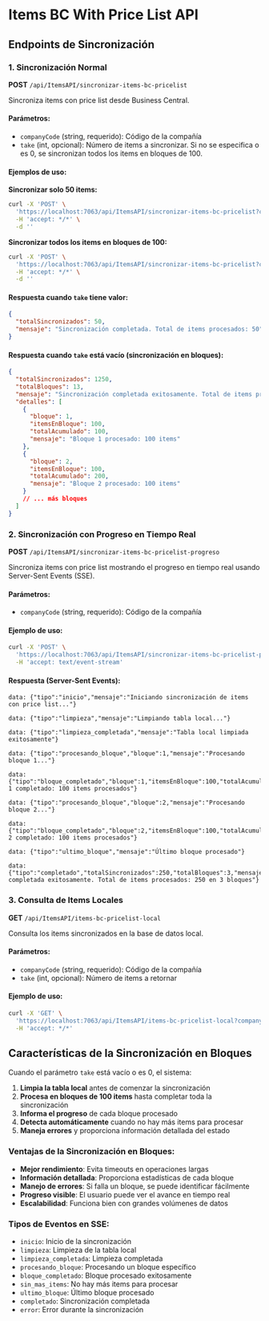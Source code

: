 # Items BC With Price List API

## Endpoints de Sincronización

### 1. Sincronización Normal
**POST** `/api/ItemsAPI/sincronizar-items-bc-pricelist`

Sincroniza items con price list desde Business Central.

#### Parámetros:
- `companyCode` (string, requerido): Código de la compañía
- `take` (int, opcional): Número de items a sincronizar. Si no se especifica o es 0, se sincronizan todos los items en bloques de 100.

#### Ejemplos de uso:

**Sincronizar solo 50 items:**
```bash
curl -X 'POST' \
  'https://localhost:7063/api/ItemsAPI/sincronizar-items-bc-pricelist?companyCode=6c265367-24c4-ed11-9a88-002248e00201&take=50' \
  -H 'accept: */*' \
  -d ''
```

**Sincronizar todos los items en bloques de 100:**
```bash
curl -X 'POST' \
  'https://localhost:7063/api/ItemsAPI/sincronizar-items-bc-pricelist?companyCode=6c265367-24c4-ed11-9a88-002248e00201' \
  -H 'accept: */*' \
  -d ''
```

#### Respuesta cuando `take` tiene valor:
```json
{
  "totalSincronizados": 50,
  "mensaje": "Sincronización completada. Total de items procesados: 50"
}
```

#### Respuesta cuando `take` está vacío (sincronización en bloques):
```json
{
  "totalSincronizados": 1250,
  "totalBloques": 13,
  "mensaje": "Sincronización completada exitosamente. Total de items procesados: 1250 en 13 bloques",
  "detalles": [
    {
      "bloque": 1,
      "itemsEnBloque": 100,
      "totalAcumulado": 100,
      "mensaje": "Bloque 1 procesado: 100 items"
    },
    {
      "bloque": 2,
      "itemsEnBloque": 100,
      "totalAcumulado": 200,
      "mensaje": "Bloque 2 procesado: 100 items"
    }
    // ... más bloques
  ]
}
```

### 2. Sincronización con Progreso en Tiempo Real
**POST** `/api/ItemsAPI/sincronizar-items-bc-pricelist-progreso`

Sincroniza items con price list mostrando el progreso en tiempo real usando Server-Sent Events (SSE).

#### Parámetros:
- `companyCode` (string, requerido): Código de la compañía

#### Ejemplo de uso:
```bash
curl -X 'POST' \
  'https://localhost:7063/api/ItemsAPI/sincronizar-items-bc-pricelist-progreso?companyCode=6c265367-24c4-ed11-9a88-002248e00201' \
  -H 'accept: text/event-stream'
```

#### Respuesta (Server-Sent Events):
```
data: {"tipo":"inicio","mensaje":"Iniciando sincronización de items con price list..."}

data: {"tipo":"limpieza","mensaje":"Limpiando tabla local..."}

data: {"tipo":"limpieza_completada","mensaje":"Tabla local limpiada exitosamente"}

data: {"tipo":"procesando_bloque","bloque":1,"mensaje":"Procesando bloque 1..."}

data: {"tipo":"bloque_completado","bloque":1,"itemsEnBloque":100,"totalAcumulado":100,"mensaje":"Bloque 1 completado: 100 items procesados"}

data: {"tipo":"procesando_bloque","bloque":2,"mensaje":"Procesando bloque 2..."}

data: {"tipo":"bloque_completado","bloque":2,"itemsEnBloque":100,"totalAcumulado":200,"mensaje":"Bloque 2 completado: 100 items procesados"}

data: {"tipo":"ultimo_bloque","mensaje":"Último bloque procesado"}

data: {"tipo":"completado","totalSincronizados":250,"totalBloques":3,"mensaje":"Sincronización completada exitosamente. Total de items procesados: 250 en 3 bloques"}
```

### 3. Consulta de Items Locales
**GET** `/api/ItemsAPI/items-bc-pricelist-local`

Consulta los items sincronizados en la base de datos local.

#### Parámetros:
- `companyCode` (string, requerido): Código de la compañía
- `take` (int, opcional): Número de items a retornar

#### Ejemplo de uso:
```bash
curl -X 'GET' \
  'https://localhost:7063/api/ItemsAPI/items-bc-pricelist-local?companyCode=6c265367-24c4-ed11-9a88-002248e00201&take=10' \
  -H 'accept: */*'
```

## Características de la Sincronización en Bloques

Cuando el parámetro `take` está vacío o es 0, el sistema:

1. **Limpia la tabla local** antes de comenzar la sincronización
2. **Procesa en bloques de 100 items** hasta completar toda la sincronización
3. **Informa el progreso** de cada bloque procesado
4. **Detecta automáticamente** cuando no hay más items para procesar
5. **Maneja errores** y proporciona información detallada del estado

### Ventajas de la Sincronización en Bloques:

- **Mejor rendimiento**: Evita timeouts en operaciones largas
- **Información detallada**: Proporciona estadísticas de cada bloque
- **Manejo de errores**: Si falla un bloque, se puede identificar fácilmente
- **Progreso visible**: El usuario puede ver el avance en tiempo real
- **Escalabilidad**: Funciona bien con grandes volúmenes de datos

### Tipos de Eventos en SSE:

- `inicio`: Inicio de la sincronización
- `limpieza`: Limpieza de la tabla local
- `limpieza_completada`: Limpieza completada
- `procesando_bloque`: Procesando un bloque específico
- `bloque_completado`: Bloque procesado exitosamente
- `sin_mas_items`: No hay más items para procesar
- `ultimo_bloque`: Último bloque procesado
- `completado`: Sincronización completada
- `error`: Error durante la sincronización 
